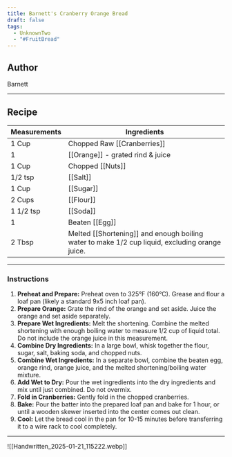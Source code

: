 ```yaml
---
title: Barnett's Cranberry Orange Bread
draft: false
tags:
  - UnknownTwo
  - "#FruitBread"
---
```

## Author
Barnett
___
## Recipe

| Measurements | Ingredients               |
| :----------- | ------------------------- |
|1 Cup|Chopped Raw [[Cranberries]]|
|1|[[Orange]] - grated rind & juice|
|1 Cup|Chopped [[Nuts]]|
|1/2 tsp|[[Salt]]|
|1 Cup|[[Sugar]]|
|2 Cups|[[Flour]]|
|1 1/2 tsp|[[Soda]]|
|1|Beaten [[Egg]]|
|2 Tbsp|Melted [[Shortening]] and enough boiling water to make 1/2 cup liquid, excluding orange juice.|
___
### Instructions
1. **Preheat and Prepare:** Preheat oven to 325°F (160°C). Grease and flour a loaf pan (likely a standard 9x5 inch loaf pan).
2. **Prepare Orange:** Grate the rind of the orange and set aside. Juice the orange and set aside separately.
3. **Prepare Wet Ingredients:** Melt the shortening. Combine the melted shortening with enough boiling water to measure 1/2 cup of liquid total. Do not include the orange juice in this measurement.
4. **Combine Dry Ingredients:** In a large bowl, whisk together the flour, sugar, salt, baking soda, and chopped nuts.
5. **Combine Wet Ingredients:** In a separate bowl, combine the beaten egg, orange rind, orange juice, and the melted shortening/boiling water mixture.
6. **Add Wet to Dry:** Pour the wet ingredients into the dry ingredients and mix until just combined. Do not overmix.
7. **Fold in Cranberries:** Gently fold in the chopped cranberries.
8. **Bake:** Pour the batter into the prepared loaf pan and bake for 1 hour, or until a wooden skewer inserted into the center comes out clean.
9. **Cool:** Let the bread cool in the pan for 10-15 minutes before transferring it to a wire rack to cool completely.
___
![[Handwritten_2025-01-21_115222.webp]]